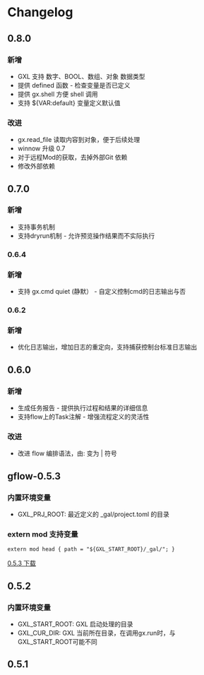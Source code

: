 # Changelog

## 0.8.0 
### 新增
* GXL 支持 数字、BOOL、数组、对象 数据类型 
* 提供 defined 函数 - 检查变量是否已定义
* 提供 gx.shell 方便 shell 调用
* 支持 ${VAR:default} 变量定义默认值
### 改进
* gx.read_file 读取内容到对象，便于后续处理
* winnow 升级 0.7
* 对于远程Mod的获取，去掉外部Git 依赖
* 修改外部依赖

## 0.7.0
### 新增
* 支持事务机制 
* 支持dryrun机制 - 允许预览操作结果而不实际执行

### 0.6.4  
### 新增
* 支持 gx.cmd  quiet (静默） - 自定义控制cmd的日志输出与否


### 0.6.2
### 新增
* 优化日志输出，增加日志的重定向，支持捕获控制台标准日志输出


## 0.6.0
### 新增
* 生成任务报告 - 提供执行过程和结果的详细信息
* 支持flow上的Task注解 - 增强流程定义的灵活性

### 改进
* 改进 flow 编排语法，由: 变为 |  符号


## gflow-0.5.3

### 内置环境变量
- GXL_PRJ_ROOT:    最近定义的 _gal/project.toml 的目录

###  extern mod 支持变量
 ```
 extern mod head { path = "${GXL_START_ROOT}/_gal/"; }
 ```
[0.5.3 下载](https://github.com/galaxy-sec/galaxy-flow/releases/tag/v0.5.3)

## 0.5.2
### 内置环境变量
- GXL_START_ROOT:  GXL 启动处理的目录
- GXL_CUR_DIR:  GXL 当前所在目录，在调用gx.run时，与GXL_START_ROOT可能不同

## 0.5.1